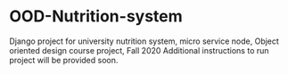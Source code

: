 # OOD-Nutrition-system
Django project for university nutrition system, micro service node, Object oriented design course project, Fall 2020
Additional instructions to run project will be provided soon.
